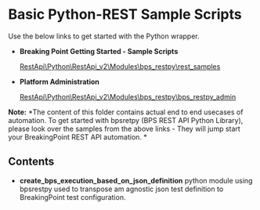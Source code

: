 # Basic Python-REST Sample Scripts
Use the below links to get started with the Python wrapper.
* **Breaking Point Getting Started - Sample Scripts**

    [RestApi\Python\RestApi_v2\Modules\bps_restpy\rest_samples](https://github.com/OpenIxia/BreakingPoint/tree/master/RestApi/Python/RestApi_v2/Modules/bps_restpy/rest_samples)


* **Platform Administration**

  [RestApi\Python\RestApi_v2\Modules\bps_restpy\bps_restpy_admin](https://github.com/OpenIxia/BreakingPoint/tree/master/RestApi/Python/RestApi_v2/Modules/bps_restpy/bps_restpy_v1/restv1_samples)

 **Note:** *The content of this folder contains actual end to end usecases of automation. To get started with bpsretpy (BPS REST API Python Library), please look over the  samples from the above links - They will jump start your BreakingPoint REST API automation. *   


## Contents
 * **create_bps_execution_based_on_json_definition** python module using bpsrestpy used to transpose am agnostic json test definition to BreakingPoint test configuration.  